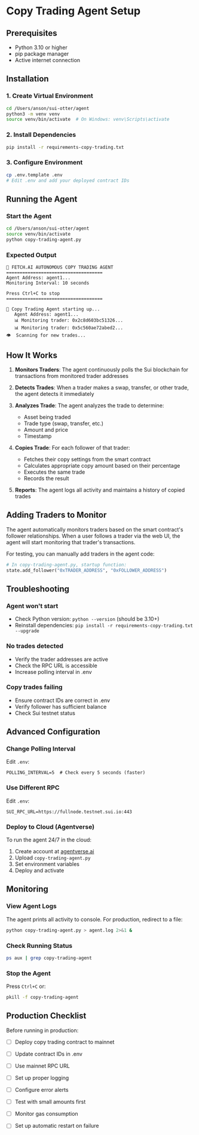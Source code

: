 # Copy Trading Agent Setup

## Prerequisites
- Python 3.10 or higher
- pip package manager
- Active internet connection

## Installation

### 1. Create Virtual Environment
```bash
cd /Users/anson/sui-otter/agent
python3 -m venv venv
source venv/bin/activate  # On Windows: venv\Scripts\activate
```

### 2. Install Dependencies
```bash
pip install -r requirements-copy-trading.txt
```

### 3. Configure Environment
```bash
cp .env.template .env
# Edit .env and add your deployed contract IDs
```

## Running the Agent

### Start the Agent
```bash
cd /Users/anson/sui-otter/agent
source venv/bin/activate
python copy-trading-agent.py
```

### Expected Output
```
🤖 FETCH.AI AUTONOMOUS COPY TRADING AGENT
====================================
Agent Address: agent1...
Monitoring Interval: 10 seconds

Press Ctrl+C to stop
====================================

🚀 Copy Trading Agent starting up...
   Agent Address: agent1...
   📊 Monitoring trader: 0x2c8d603bc51326...
   📊 Monitoring trader: 0x5c560ae72abed2...
👁️  Scanning for new trades...
```

## How It Works

1. **Monitors Traders**: The agent continuously polls the Sui blockchain for transactions from monitored trader addresses

2. **Detects Trades**: When a trader makes a swap, transfer, or other trade, the agent detects it immediately

3. **Analyzes Trade**: The agent analyzes the trade to determine:
   - Asset being traded
   - Trade type (swap, transfer, etc.)
   - Amount and price
   - Timestamp

4. **Copies Trade**: For each follower of that trader:
   - Fetches their copy settings from the smart contract
   - Calculates appropriate copy amount based on their percentage
   - Executes the same trade
   - Records the result

5. **Reports**: The agent logs all activity and maintains a history of copied trades

## Adding Traders to Monitor

The agent automatically monitors traders based on the smart contract's follower relationships. When a user follows a trader via the web UI, the agent will start monitoring that trader's transactions.

For testing, you can manually add traders in the agent code:

```python
# In copy-trading-agent.py, startup function:
state.add_follower("0xTRADER_ADDRESS", "0xFOLLOWER_ADDRESS")
```

## Troubleshooting

### Agent won't start
- Check Python version: `python --version` (should be 3.10+)
- Reinstall dependencies: `pip install -r requirements-copy-trading.txt --upgrade`

### No trades detected
- Verify the trader addresses are active
- Check the RPC URL is accessible
- Increase polling interval in .env

### Copy trades failing
- Ensure contract IDs are correct in .env
- Verify follower has sufficient balance
- Check Sui testnet status

## Advanced Configuration

### Change Polling Interval
Edit `.env`:
```
POLLING_INTERVAL=5  # Check every 5 seconds (faster)
```

### Use Different RPC
Edit `.env`:
```
SUI_RPC_URL=https://fullnode.testnet.sui.io:443
```

### Deploy to Cloud (Agentverse)

To run the agent 24/7 in the cloud:

1. Create account at [agentverse.ai](https://agentverse.ai)
2. Upload `copy-trading-agent.py`
3. Set environment variables
4. Deploy and activate

## Monitoring

### View Agent Logs
The agent prints all activity to console. For production, redirect to a file:
```bash
python copy-trading-agent.py > agent.log 2>&1 &
```

### Check Running Status
```bash
ps aux | grep copy-trading-agent
```

### Stop the Agent
Press `Ctrl+C` or:
```bash
pkill -f copy-trading-agent
```

## Production Checklist

Before running in production:
- [ ] Deploy copy trading contract to mainnet
- [ ] Update contract IDs in .env
- [ ] Use mainnet RPC URL
- [ ] Set up proper logging
- [ ] Configure error alerts
- [ ] Test with small amounts first
- [ ] Monitor gas consumption
- [ ] Set up automatic restart on failure


